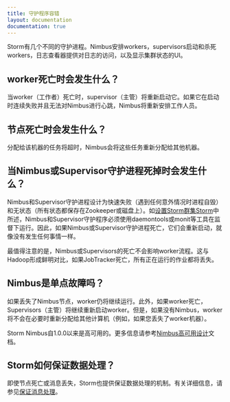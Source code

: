 ```yaml
---
title: 守护程序容错
layout: documentation
documentation: true
---
```

Storm有几个不同的守护进程。Nimbus安排workers，supervisors启动和杀死workers，日志查看器提供对日志的访问，以及显示集群状态的UI。

## worker死亡时会发生什么？

当worker（工作者）死亡时，supervisor（主管）将重新启动它。如果它在启动时连续失败并且无法对Nimbus进行心跳，Nimbus将重新安排工作人员。

## 节点死亡时会发生什么？

分配给该机器的任务将超时，Nimbus会将这些任务重新分配给其他机器。

## 当Nimbus或Supervisor守护进程死掉时会发生什么？

Nimbus和Supervisor守护进程设计为快速失败（遇到任何意外情况时进程自毁）和无状态（所有状态都保存在Zookeeper或磁盘上）。如[设置Storm群集Storm](Setting-up-a-Storm-cluster.md)中所述，Nimbus和Supervisor守护程序必须使用daemontools或monit等工具在监督下运行。因此，如果Nimbus或Supervisor守护进程死亡，它们会重新启动，就像没有发生任何事情一样。

最值得注意的是，Nimbus或Supervisors的死亡不会影响worker流程。这与Hadoop形成鲜明对比，如果JobTracker死亡，所有正在运行的作业都将丢失。

## Nimbus是单点故障吗？

如果丢失了Nimbus节点，worker仍将继续运行。此外，如果worker死亡，Supervisors（主管）将继续重新启动worker。但是，如果没有Nimbus，worker将不会在必要时重新分配给其他计算机（例如，如果您丢失了worker机器）。

Storm Nimbus自1.0.0以来是高可用的。更多信息请参考[Nimbus高可用设计](nimbus-ha-design.md)文档。

##  Storm如何保证数据处理？

即使节点死亡或消息丢失，Storm也提供保证数据处理的机制。有关详细信息，请参见[保证消息处理](Guaranteeing-message-processing.md)。
